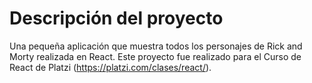 # Descripción del proyecto

Una pequeña aplicación que muestra todos los personajes de Rick and Morty realizada en React. Este proyecto fue realizado para el Curso de React de Platzi (https://platzi.com/clases/react/).


